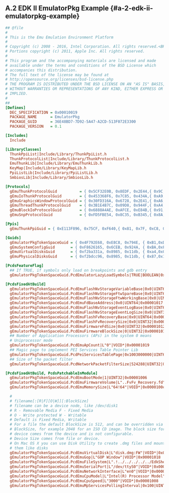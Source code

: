 <!--- @file
  A.2 EDK II EmulatorPkg Example

  Copyright (c) 2007-2017, Intel Corporation. All rights reserved.<BR>

  Redistribution and use in source (original document form) and 'compiled'
  forms (converted to PDF, epub, HTML and other formats) with or without
  modification, are permitted provided that the following conditions are met:

  1) Redistributions of source code (original document form) must retain the
     above copyright notice, this list of conditions and the following
     disclaimer as the first lines of this file unmodified.

  2) Redistributions in compiled form (transformed to other DTDs, converted to
     PDF, epub, HTML and other formats) must reproduce the above copyright
     notice, this list of conditions and the following disclaimer in the
     documentation and/or other materials provided with the distribution.

  THIS DOCUMENTATION IS PROVIDED BY TIANOCORE PROJECT "AS IS" AND ANY EXPRESS OR
  IMPLIED WARRANTIES, INCLUDING, BUT NOT LIMITED TO, THE IMPLIED WARRANTIES OF
  MERCHANTABILITY AND FITNESS FOR A PARTICULAR PURPOSE ARE DISCLAIMED. IN NO
  EVENT SHALL TIANOCORE PROJECT  BE LIABLE FOR ANY DIRECT, INDIRECT, INCIDENTAL,
  SPECIAL, EXEMPLARY, OR CONSEQUENTIAL DAMAGES (INCLUDING, BUT NOT LIMITED TO,
  PROCUREMENT OF SUBSTITUTE GOODS OR SERVICES; LOSS OF USE, DATA, OR PROFITS;
  OR BUSINESS INTERRUPTION) HOWEVER CAUSED AND ON ANY THEORY OF LIABILITY,
  WHETHER IN CONTRACT, STRICT LIABILITY, OR TORT (INCLUDING NEGLIGENCE OR
  OTHERWISE) ARISING IN ANY WAY OUT OF THE USE OF THIS DOCUMENTATION, EVEN IF
  ADVISED OF THE POSSIBILITY OF SUCH DAMAGE.

-->

## A.2 EDK II EmulatorPkg Example {#a-2-edk-ii-emulatorpkg-example}

```ini
## @file
#
# This is the Emu Emulation Environment Platform
#
# Copyright (c) 2008 - 2016, Intel Corporation. All rights reserved.<BR>
# Portions copyright (c) 2011, Apple Inc. All rights reserved.
#
# This program and the accompanying materials are licensed and made
# available under the terms and conditions of the BSD License which
# accompanies this distribution.
# The full text of the license may be found at
# http://opensource.org/licenses/bsd-license.php
# THE PROGRAM IS DISTRIBUTED UNDER THE BSD LICENSE ON AN "AS IS" BASIS,
# WITHOUT WARRANTIES OR REPRESENTATIONS OF ANY KIND, EITHER EXPRESS OR
# IMPLIED.
#
##
[Defines]
  DEC_SPECIFICATION = 0x00010019
  PACKAGE_NAME      = EmulatorPkg
  PACKAGE_GUID      = 36E48BD7-7D92-5A47-A2CD-513F072E3300
  PACKAGE_VERSION   = 0.1

[Includes]
  Include

[LibraryClasses]
  ThunkPpiList|Include/Library/ThunkPpiList.h
  ThunkProtocolList|Include/Library/ThunkProtocolList.h
  EmuThunkLib|Include/Library/EmuThunkLib.h
  KeyMap|Include/Library/KeyMapLib.h
  PpiListLib|Include/Library/PpiListLib.h
  SmbiosLib|Include/Library/SmbiosLib.h

[Protocols]
  gEmuThunkProtocolGuid          = { 0x5CF32E0B, 0x8EDF, 0x2E44,{ 0x9C, 0xDA, 0x93, 0x20, 0x5E, 0x99, 0xEC, 0x1C } }
  gEmuIoThunkProtocolGuid        = { 0x453368F6, 0x7C85, 0x434A,{ 0xA9, 0x8A, 0x72, 0xD1, 0xB7, 0xFF, 0xA9, 0x26 } }
  gEmuGraphicsWindowProtocolGuid = { 0x30FD316A, 0x6728, 0x2E41,{ 0xA6, 0x90, 0x0D, 0x13, 0x33, 0xD8, 0xCA, 0xC1 } }
  gEmuThreadThunkProtocolGuid    = { 0x3B1E4B7C, 0x09D8, 0x944F,{ 0xA4, 0x08, 0x13, 0x09, 0xEB, 0x8B, 0x44, 0x27 } }
  gEmuBlockIoProtocolGuid        = { 0x6888A4AE, 0xAFCE, 0xE84B,{ 0x91, 0x02, 0xF7, 0xB9, 0xDA, 0xE6, 0xA0, 0x30 } }
  gEmuSnpProtocolGuid            = { 0xFD5FBE54, 0x8C35, 0xB345,{ 0x8A, 0x0F, 0x7A, 0xC8, 0xA5, 0xFD, 0x05, 0x21 } }

[Ppis]
  gEmuThunkPpiGuid = { 0xE113F896, 0x75CF, 0xF640,{ 0x81, 0x7F, 0xC8, 0x5A, 0x79, 0xE8, 0xAE, 0x67 } }

[Guids]
  gEmulatorPkgTokenSpaceGuid = { 0x4F792E68, 0xE8C8, 0x794E, { 0xB1,0xD8, 0x37, 0x03, 0xF3, 0xF2, 0xD5, 0xA5 } }
  gEmuSystemConfigGuid       = { 0xF8626165, 0x6CEB, 0x924A, { 0xBA,0xFC, 0xF1, 0x3A, 0xB9, 0xD6, 0x57, 0x28 } }
  gEmuVirtualDisksGuid       = { 0xf2ba331a, 0x8985, 0x11db, { 0xa4,0x06, 0x00, 0x40, 0xd0, 0x2b, 0x18, 0x35 } }
  gEmuPhysicalDisksGuid      = { 0xf2bdcc96, 0x8985, 0x11db, { 0x87,0x19, 0x00, 0x40, 0xd0, 0x2b, 0x18, 0x35 } }

[PcdsFeatureFlag]
  ## If TRUE, if symbols only load on breakpoints and gdb entry
  gEmulatorPkgTokenSpaceGuid.PcdEmulatorLazyLoadSymbols|TRUE|BOOLEAN|0x00020000

[PcdsFixedAtBuild]
  gEmulatorPkgTokenSpaceGuid.PcdEmuFlashNvStorageVariableBase|0x0|UINT64|0x00001014
  gEmulatorPkgTokenSpaceGuid.PcdEmuFlashNvStorageFtwSpareBase|0x0|UINT64|0x00001015
  gEmulatorPkgTokenSpaceGuid.PcdEmuFlashNvStorageFtwWorkingBase|0x0|UINT64|0x00001016
  gEmulatorPkgTokenSpaceGuid.PcdEmuFdBaseAddress|0x0|UINT64|0x00001017
  gEmulatorPkgTokenSpaceGuid.PcdEmuFlashNvStorageEventLogBase|0x0|UINT64|0x0000100e
  gEmulatorPkgTokenSpaceGuid.PcdEmuFlashNvStorageEventLogSize|0x0|UINT32|0x0000100f
  gEmulatorPkgTokenSpaceGuid.PcdEmuFlashFvRecoveryBase|0x0|UINT64|0x00001010
  gEmulatorPkgTokenSpaceGuid.PcdEmuFlashFvRecoverySize|0x0|UINT32|0x00001011
  gEmulatorPkgTokenSpaceGuid.PcdEmuFirmwareFdSize|0x0|UINT32|0x00001012
  gEmulatorPkgTokenSpaceGuid.PcdEmuFirmwareBlockSize|0|UINT32|0x00001013
  ## Number of Application Processors (APs) in the system 0 means
  # Uniprocessor mode
  gEmulatorPkgTokenSpaceGuid.PcdEmuApCount|L"0"|VOID*|0x00001019
  ## Magic page to implement PEI Services Table Pointer Lib
  gEmulatorPkgTokenSpaceGuid.PcdPeiServicesTablePage|0x1003000000|UINT64|0x0000101b
  ## Size of the packet filter
  gEmulatorPkgTokenSpaceGuid.PcdNetworkPacketFilterSize|524288|UINT32|0x0000101c

[PcdsFixedAtBuild, PcdsPatchableInModule]
  gEmulatorPkgTokenSpaceGuid.PcdEmuBootMode|1|UINT32|0x00001006
  gEmulatorPkgTokenSpaceGuid.PcdEmuFirmwareVolume|L"..FvFv_Recovery.fd"|VOID*|0x00001009
  gEmulatorPkgTokenSpaceGuid.PcdEmuMemorySize|L"64!64"|VOID*|0x0000100c

  #
  # filename[:[R|F][O|W]][:BlockSize]
  # filename can be a device node, like /dev/disk1
  # R - Removable Media F - Fixed Media
  # O - Write protected W - Writable
  # Default is Fixed Media, Writable
  # For a file the default BlockSize is 512, and can be overridden via
  # BlockSize, for example 2048 for an ISO CD image. The block size for a
  # device comes from the device and is not configurable.
  # Device Size comes from file or device.
  # On Mac OS X you can use Disk Utility to create .dmg files and mount
  # them like disks
  gEmulatorPkgTokenSpaceGuid.PcdEmuVirtualDisk|L"disk.dmg:FW"|VOID*|0x00001001
  gEmulatorPkgTokenSpaceGuid.PcdEmuGop|L"GOP Window"|VOID*|0x00001018
  gEmulatorPkgTokenSpaceGuid.PcdEmuFileSystem|L".!../../../../../EdkShellBinPkg/bin/ia32/Apps"|VOID*|0x00001004
  gEmulatorPkgTokenSpaceGuid.PcdEmuSerialPort|L"/dev/ttyS0"|VOID*|0x00001002
  gEmulatorPkgTokenSpaceGuid.PcdEmuNetworkInterface|L"en0"|VOID*|0x0000100d
  gEmulatorPkgTokenSpaceGuid.PcdEmuCpuModel|L"Intel(R) Processor Model"|VOID*|0x00001007
  gEmulatorPkgTokenSpaceGuid.PcdEmuCpuSpeed|L"3000"|VOID*|0x00001008
  gEmulatorPkgTokenSpaceGuid.PcdEmuMpServicesPollingInterval|0x100|UINT64|0x0000101a
```
